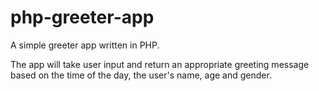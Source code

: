 # php-greeter-app

A simple greeter app written in PHP.

The app will take user input and return an appropriate greeting message based on the time of the day, the user's name, age and gender.